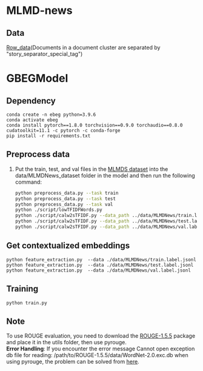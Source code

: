 # MLMD-news
## Data
[Row_data](https://drive.google.com/drive/folders/1-UqZTsodW028USrFF09eSDk8ZP_UXmO3)(Documents in a document cluster are separated by "story_separator_special_tag")
# GBEGModel
## Dependency

    conda create -n ebeg python=3.9.6
    conda activate ebeg 
    conda install pytorch==1.8.0 torchvision==0.9.0 torchaudio==0.8.0 cudatoolkit=11.1 -c pytorch -c conda-forge
    pip install -r requirements.txt

## Preprocess data
1. Put the train, test, and val files in the [MLMDS dataset](https://drive.google.com/drive/folders/1-UqZTsodW028USrFF09eSDk8ZP_UXmO3) into the data/MLMDNews_dataset folder in the model and then run the following command:
    ```bash
    python preprocess_data.py --task train
    python preprocess_data.py --task test
    python preprocess_data.py --task val
    python ./script/lowTFIDFWords.py
    python ./script/calw2sTFIDF.py --data_path ../data/MLMDNews/train.label.jsonl
    python ./script/calw2sTFIDF.py --data_path ../data/MLMDNews/test.label.jsonl
    python ./script/calw2sTFIDF.py --data_path ../data/MLMDNews/val.label.jsonl
   ```
## Get contextualized embeddings
    python feature_extraction.py  --data ./data/MLMDNews/train.label.jsonl
    python feature_extraction.py  --data ./data/MLMDNews/test.label.jsonl
    python feature_extraction.py  --data ./data/MLMDNews/val.label.jsonl

## Training
    python train.py

## Note
To use ROUGE evaluation, you need to download the [ROUGE-1.5.5](https://github.com/andersjo/pyrouge/tree/master/tools/ROUGE-1.5.5) package and place it in the utils folder, then use pyrouge.<br>
**Error Handling**: If you encounter the error message Cannot open exception db file for reading: /path/to/ROUGE-1.5.5/data/WordNet-2.0.exc.db when using pyrouge, the problem can be solved from [here](https://github.com/tagucci/pythonrouge#error-handling).
